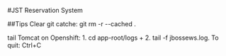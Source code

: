 #JST Reservation System

##Tips
Clear git catche: git rm -r --cached .

tail Tomcat on Openshift: 1. cd app-root/logs + 2. tail -f jbossews.log. To quit: Ctrl+C